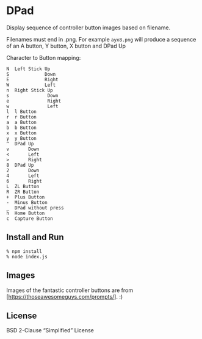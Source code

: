 DPad
====

Display sequence of controller button images based on filename.

Filenames must end in .png. For example `ayx8.png` will produce a sequence of an
A button, Y button, X button and DPad Up

Character to Button mapping:

    N  Left Stick Up
    S             Down
    E             Right
    W             Left
    n  Right Stick Up
    s              Down
    e              Right
    w              Left
    l  l Button
    r  r Button
    a  a Button
    b  b Button
    x  x Button
    y  y Button
    ^  DPad Up
    v       Down
    <       Left
    >       Right
    8  DPad Up
    2       Down
    4       Left
    6       Right
    L  ZL Button
    R  ZR Button
    +  Plus Button
    -  Minus Button
    _  DPad without press
    h  Home Button
    c  Capture Button


Install and Run
---------------

    % npm install
    % node index.js

Images
------

Images of the fantastic controller buttons are from [https://thoseawesomeguys.com/prompts/]. :)

License
-------
BSD 2-Clause “Simplified” License



